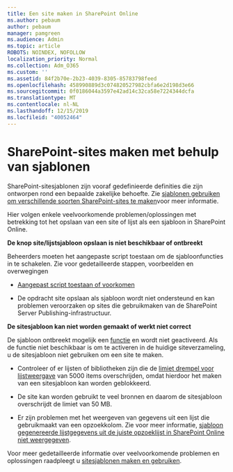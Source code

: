 ```yaml
---
title: Een site maken in SharePoint Online
ms.author: pebaum
author: pebaum
manager: pamgreen
ms.audience: Admin
ms.topic: article
ROBOTS: NOINDEX, NOFOLLOW
localization_priority: Normal
ms.collection: Adm_O365
ms.custom: ''
ms.assetid: 84f2b70e-2b23-4039-8305-85783798feed
ms.openlocfilehash: 458990889d3c074820527982cbfa6e2d198d3e66
ms.sourcegitcommit: 0f0186044a3597e42ad14c32ca58e7224344dcfa
ms.translationtype: MT
ms.contentlocale: nl-NL
ms.lasthandoff: 12/15/2019
ms.locfileid: "40052464"
---
```

# <a name="create-sharepoint-sites-using-templates"></a>SharePoint-sites maken met behulp van sjablonen

SharePoint-sitesjablonen zijn vooraf gedefinieerde definities die zijn ontworpen rond een bepaalde zakelijke behoefte. Zie [sjablonen gebruiken om verschillende soorten SharePoint-sites te maken](https://support.office.com/article/using-templates-to-create-different-kinds-of-sharepoint-sites-449eccec-ff99-4cf3-b62e-dcfee37e8da4)voor meer informatie.

Hier volgen enkele veelvoorkomende problemen/oplossingen met betrekking tot het opslaan van een site of lijst als een sjabloon in SharePoint Online. 

**De knop site/lijstsjabloon opslaan is niet beschikbaar of ontbreekt**

Beheerders moeten het aangepaste script toestaan om de sjabloonfuncties in te schakelen. Zie voor gedetailleerde stappen, voorbeelden en overwegingen 

- [Aangepast script toestaan of voorkomen](https://docs.microsoft.com/sharepoint/allow-or-prevent-custom-script)

- De opdracht site opslaan als sjabloon wordt niet ondersteund en kan problemen veroorzaken op sites die gebruikmaken van de SharePoint Server Publishing-infrastructuur.

**De sitesjabloon kan niet worden gemaakt of werkt niet correct**

De sjabloon ontbreekt mogelijk een [functie](https://social.technet.microsoft.com/wiki/contents/articles/14423.sharepoint-2013-existing-features-guid.aspx) en wordt niet geactiveerd. Als de functie niet beschikbaar is om te activeren in de huidige siteverzameling, u de sitesjabloon niet gebruiken om een site te maken.

- Controleer of er lijsten of bibliotheken zijn die de [limiet drempel voor lijstweergave](https://support.office.com/article/Manage-large-lists-and-libraries-in-SharePoint-B8588DAE-9387-48C2-9248-C24122F07C59) van 5000 items overschrijden, omdat hierdoor het maken van een sitesjabloon kan worden geblokkeerd.

- De site kan worden gebruikt te veel bronnen en daarom de sitesjabloon overschrijdt de limiet van 50 MB.


- Er zijn problemen met het weergeven van gegevens uit een lijst die gebruikmaakt van een opzoekkolom. Zie voor meer informatie, [sjabloon gegenereerde lijstgegevens uit de juiste opzoeklijst in SharePoint Online niet weergegeven](https://docs.microsoft.com/sharepoint/support/lists-and-libraries/template-generated-list-incorrect-data).

Voor meer gedetailleerde informatie over veelvoorkomende problemen en oplossingen raadpleegt u [sitesjablonen maken en gebruiken](https://support.office.com/article/Create-and-use-site-templates-60371B0F-00E0-4C49-A844-34759EBDD989).



